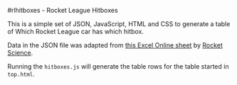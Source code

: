 #rlhitboxes - Rocket League Hitboxes

This is a simple set of JSON, JavaScript, HTML and CSS to generate a table of Which Rocket League car has which hitbox.  

Data in the JSON file was adapted from [this Excel Online sheet](https://onedrive.live.com/view.aspx?resid=F0182A0BAEBB5DFF!14583&ithint=file%2cxlsx&app=Excel&authkey=!ALu0cMkDZDoWOws) by [Rocket Science](https://youtube.com/rocketsciencerl).

Running the `hitboxes.js` will generate the table rows for the table started in `top.html`.
